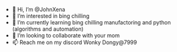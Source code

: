 - 👋 Hi, I’m @JohnXena
- 👀 I’m interested in bing chilling
- 🌱 I’m currently learning bing chilling manufactoring and python (algorithms and automation)
- 💞️ I’m looking to collaborate with your mom
- 📫 Reach me on my discord Wonky Dongy@7999

<!---
JohnXena/JohnXena is a ✨ special ✨ repository because its `README.md` (this file) appears on your GitHub profile.
You can click the Preview link to take a look at your changes.
--->
